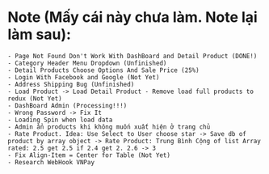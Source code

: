 # Note (Mấy cái này chưa làm. Note lại làm sau):
    - Page Not Found Don't Work With DashBoard and Detail Product (DONE!)
    - Category Header Menu Dropdown (Unfinished)
    - Detail Products Choose Options And Sale Price (25%)
    - Login With Facebook and Google (Not Yet)
    - Address Shipping Bug (Unfinished)
    - Load Product -> Load Detail Product - Remove load full products to redux (Not Yet)
    - DashBoard Admin (Processing!!!) 
    - Wrong Password -> Fix It
    - Loading Spin when load data
    - Admin ẩn products khi không muốn xuất hiện ở trang chủ
    - Rate Product. Idea: Use Select to User choose star -> Save db of product by array object -> Rate Product: Trung Bình Cộng of list Array rated: 2.5 get 2.5 if 2.4 get 2. 2.6 -> 3
    - Fix Align-Item = Center for Table (Not Yet)
    - Research WebHook VNPay